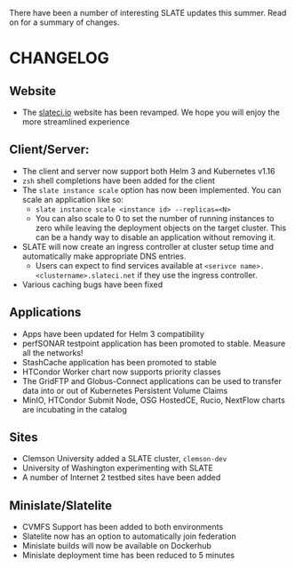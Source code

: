 There have been a number of interesting SLATE updates this summer. Read on for a summary of changes.

# CHANGELOG
## Website
- The [slateci.io](https://slateci.io) website has been revamped. We hope you will enjoy the more streamlined experience

## Client/Server:
- The client and server now support both Helm 3 and Kubernetes v1.16
- `zsh` shell completions have been added for the client
- The `slate instance scale` option has now been implemented. You can scale an application like so:
  - `slate instance scale <instance id> --replicas=<N>`
  - You can also scale to 0 to set the number of running instances to zero while leaving the deployment objects on the target cluster. This can be a handy way to disable an application without removing it.
- SLATE will now create an ingress controller at cluster setup time and automatically make appropriate DNS entries. 
  - Users can expect to find services available at `<serivce name>.<clustername>.slateci.net` if they use the ingress controller.
- Various caching bugs have been fixed

## Applications
- Apps have been updated for Helm 3 compatibility
- perfSONAR testpoint application has been promoted to stable. Measure all the networks!
- StashCache application has been promoted to stable
- HTCondor Worker chart now supports priority classes
- The GridFTP and Globus-Connect applications can be used to transfer data into or out of Kubernetes Persistent Volume Claims 
- MinIO, HTCondor Submit Node, OSG HostedCE, Rucio, NextFlow charts are incubating in the catalog

## Sites
- Clemson University added a SLATE cluster, `clemson-dev`
- University of Washington experimenting with SLATE
- A number of Internet 2 testbed sites have been added

## Minislate/Slatelite
- CVMFS Support has been added to both environments
- Slatelite now has an option to automatically join federation
- Minislate builds will now be available on Dockerhub
- Minislate deployment time has been reduced to 5 minutes

